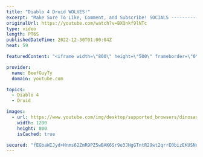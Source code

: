 ```yaml
---
title: "Diablo 4 Druid WOLVES!"
excerpt: "Make Sure To Like, Comment, and Subscribe! SOCIALS ---------------------------------------------- Join Our ..."
originalUrl: https://youtube.com/watch?v=BXQnkf9lNTc
type: video
length: PT6S
publishedDateTime: 2022-12-30T01:00:04Z
heat: 59

featuredContent: "<iframe width=\"800\" height=\"500\" frameborder=\"0\" src=\"https://www.youtube.com/embed/BXQnkf9lNTc\" allow=\"accelerometer; autoplay; encrypted-media; gyroscope; picture-in-picture\" allowfullscreen></iframe>"

provider:
  name: BeefGuyTy
  domain: youtube.com

topics:
  - Diablo 4
  - Druid

images:
  - url: https://www.youtube.com/img/desktop/supported_browsers/dinosaur.png
    width: 1200
    height: 800
    isCached: true

secured: "fEGbaWIJyd+Hnms62ZmR9PZ5wBAK6Sr9e3JHgGTntR29wt2qrrE0bizEKUSNuQ6XF74AnbHEF4Mt0GbEqYjEbx4vMi+QEKvRWhfVEAmx8HzuCtXGK+oAKMSQdmqfZp/9dQozJ4Xqf/8NOmdfgXEr/YxaPYnm+QMhkspnceOpHzF58r0gYs0B+6bROsxWMccXhxK96bXv/zfZxIhTBZBSTduhaX5wma8bLZZCYOSoeYNdm9jDWCdPdrmwPnNPl+SkC/nNAdt41cGxPM/kIG2YOsFf3LdblRUfjNz88mPwazHgIkX9cuAYWQo4zvwCn1Um7YifKtWXTGnkXnuwXMTzm2Q7EMdJpbd0cF+DEg70km4n7rk30OlvdEYeBUcupf1JK6hCrm0ihcRS/1uezZZmW1P5pt7fZUvb+LrAo3P8mvc=;Rq5jUKT4iMsSK2e1qRs5Ow=="
---
```


